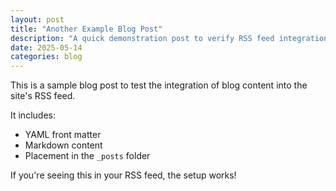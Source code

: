 ```yaml
---
layout: post
title: "Another Example Blog Post"
description: "A quick demonstration post to verify RSS feed integration."
date: 2025-05-14
categories: blog
---
```


This is a sample blog post to test the integration of blog content into the site's RSS feed.

It includes:

- YAML front matter
- Markdown content
- Placement in the `_posts` folder

If you're seeing this in your RSS feed, the setup works!